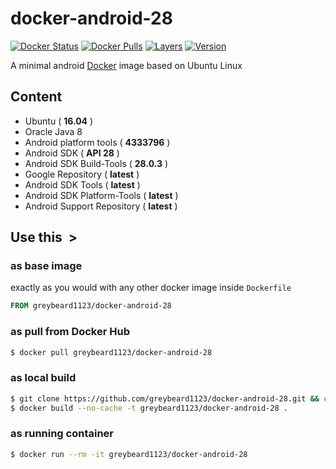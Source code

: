 # docker-android-28

[![Docker Status][docker-shield]][docker-link] [![Docker Pulls][pulls-shield]][pulls-link] [![Layers][layers-shield]][layers-link] [![Version][version-shield]][version-link]

A minimal android [Docker](https://www.docker.com/) image based on Ubuntu Linux

## Content &nbsp;

- Ubuntu ( **16.04** )
- Oracle Java 8
- Android platform tools ( **4333796** )
- Android SDK ( **API 28** )
- Android SDK Build-Tools ( **28.0.3** )
- Google Repository ( **latest** )
- Android SDK Tools ( **latest** )
- Android SDK Platform-Tools ( **latest** )
- Android Support Repository ( **latest** )

## Use this &nbsp;>

### as base image

exactly as you would with any other docker image inside `Dockerfile`

```Dockerfile
FROM greybeard1123/docker-android-28
```

### as pull from Docker Hub

```sh
$ docker pull greybeard1123/docker-android-28
```

### as local build

```sh
$ git clone https://github.com/greybeard1123/docker-android-28.git && cd docker-android-28 
$ docker build --no-cache -t greybeard1123/docker-android-28 .
```

### as running container

```sh
$ docker run --rm -it greybeard1123/docker-android-28
```

[docker-shield]: https://img.shields.io/docker/build/greybeard1123/docker-android-28.svg
[docker-link]: https://hub.docker.com/r/greybeard1123/docker-android-28

[pulls-shield]: https://img.shields.io/docker/pulls/greybeard1123/docker-android-28.svg
[pulls-link]: https://hub.docker.com/r/greybeard1123/docker-android-28

[layers-shield]: https://images.microbadger.com/badges/image/greybeard1123/docker-android-28.svg
[layers-link]: https://microbadger.com/images/greybeard1123/docker-android-28

[version-shield]: https://images.microbadger.com/badges/version/greybeard1123/docker-android-28.svg
[version-link]: https://microbadger.com/images/greybeard1123/docker-android-28
